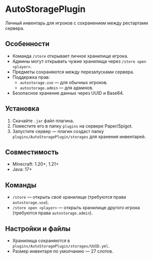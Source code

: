 # AutoStoragePlugin

Личный инвентарь для игроков с сохранением между рестартами сервера.

## Особенности

- Команда `/store` открывает личное хранилище игрока.
- Админы могут открывать чужие хранилища через `/store open <player>`.
- Предметы сохраняются между перезапусками сервера.
- Поддержка прав:
  - `autostorage.use` — для обычных игроков.
  - `autostorage.admin` — для админов.
- Безопасное хранение данных через UUID и Base64.

## Установка

1. Скачайте `.jar` файл плагина.
2. Поместите его в папку `plugins` на сервере Paper/Spigot.
3. Запустите сервер — плагин создаст папку `plugins/AutoStoragePlugin/storages` для хранения инвентарей.

## Совместимость

- Minecraft: 1.20+, 1.21+
- Java: 17+

## Команды

- `/store` — открыть своё хранилище (требуются права `autostorage.use`).
- `/store open <player>` — открыть хранилище другого игрока (требуются права `autostorage.admin`).

## Настройки и файлы

- Хранилища сохраняются в `plugins/AutoStoragePlugin/storages/UUID.yml`.
- Размер инвентаря по умолчанию — 27 слотов.
